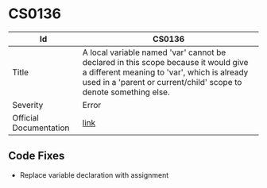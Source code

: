 # CS0136

| Id                     | CS0136                                                                                                                                                                                                  |
| ---------------------- | ------------------------------------------------------------------------------------------------------------------------------------------------------------------------------------------------------- |
| Title                  | A local variable named 'var' cannot be declared in this scope because it would give a different meaning to 'var', which is already used in a 'parent or current/child' scope to denote something else\. |
| Severity               | Error                                                                                                                                                                                                   |
| Official Documentation | [link](http://docs.microsoft.com/en-us/dotnet/csharp/misc/cs0136)                                                                                                                                       |

## Code Fixes

* Replace variable declaration with assignment

